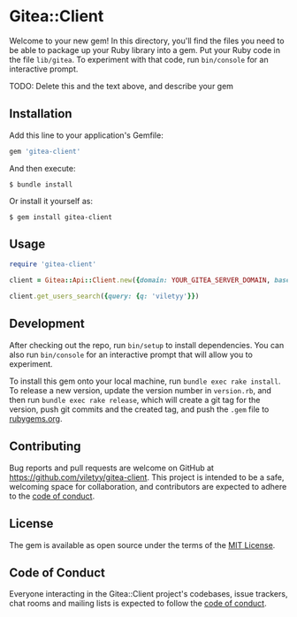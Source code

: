 # Gitea::Client

Welcome to your new gem! In this directory, you'll find the files you need to be able to package up your Ruby library into a gem. Put your Ruby code in the file `lib/gitea`. To experiment with that code, run `bin/console` for an interactive prompt.

TODO: Delete this and the text above, and describe your gem

## Installation

Add this line to your application's Gemfile:

```ruby
gem 'gitea-client'
```

And then execute:

    $ bundle install

Or install it yourself as:

    $ gem install gitea-client
    

## Usage

```ruby
require 'gitea-client'

client = Gitea::Api::Client.new({domain: YOUR_GITEA_SERVER_DOMAIN, base_url: YOUR_GITEA_API_BASE_URL, token: YOUR_TOKRN, username: YOUR_USERNAME, password: YOUR_PASSWORD})

client.get_users_search({query: {q: 'viletyy'}})

```

## Development

After checking out the repo, run `bin/setup` to install dependencies. You can also run `bin/console` for an interactive prompt that will allow you to experiment.

To install this gem onto your local machine, run `bundle exec rake install`. To release a new version, update the version number in `version.rb`, and then run `bundle exec rake release`, which will create a git tag for the version, push git commits and the created tag, and push the `.gem` file to [rubygems.org](https://rubygems.org).

## Contributing

Bug reports and pull requests are welcome on GitHub at https://github.com/viletyy/gitea-client. This project is intended to be a safe, welcoming space for collaboration, and contributors are expected to adhere to the [code of conduct](https://github.com/viletyy/gitea-client/blob/master/CODE_OF_CONDUCT.md).

## License

The gem is available as open source under the terms of the [MIT License](https://opensource.org/licenses/MIT).

## Code of Conduct

Everyone interacting in the Gitea::Client project's codebases, issue trackers, chat rooms and mailing lists is expected to follow the [code of conduct](https://github.com/viletyy/gitea-client/blob/master/CODE_OF_CONDUCT.md).

